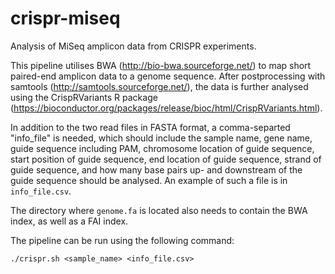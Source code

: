 # crispr-miseq
Analysis of MiSeq amplicon data from CRISPR experiments.

This pipeline utilises BWA (http://bio-bwa.sourceforge.net/) to map short paired-end amplicon data to a genome sequence. After postprocessing with samtools (http://samtools.sourceforge.net/), the data is further analysed using the CrispRVariants R package (https://bioconductor.org/packages/release/bioc/html/CrispRVariants.html). 

In addition to the two read files in FASTA format, a comma-separted "info_file" is needed, which should include the sample name, gene name, guide sequence including PAM, chromosome location of guide sequence, start position of guide sequence, end location of guide sequence, strand of guide sequence, and how many base pairs up- and downstream of the guide sequence should be analysed. An example of such a file is in `info_file.csv`. 

The directory where `genome.fa` is located also needs to contain the BWA index, as well as a FAI index.

The pipeline can be run using the following command: 
```
./crispr.sh <sample_name> <info_file.csv>
```
